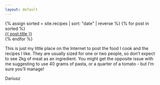 ```yaml
---
layout: default
---
```


<div class="home"> 

  <div class="recipes xs-px1 xs-mt2">
    <div class="clearfix">
    {% assign sorted = site.recipes | sort: "date" | reverse %}
    {% for post in sorted %}
      <div class="sm-col sm-col-6 md-col-6 lg-col-4 xs-px1 xs-mb2">
          <a class="block relative bg-blue" href="{{ post.url | replace: 'index.html', '' | prepend: site.baseurl }}">
            <span class="image ratio bg-cover" style="background-image:url({{ post.url | replace: 'index.html', 'image-1.jpeg' }});"></span>
            <span class="title p2 m0 absolute bold white bottom-0 left-0">{{ post.title }}</span>
          </a>
      </div>
    {% endfor %}
  </div>
  </div>
  
  <div class="container mt4 mb4">
    <div class="sm-col-6 mx-auto px3 sm-px4">
  <p>This is just my little place on the Internet to post the food I cook and the recipes I like. They are usually sized for one or two people, so don’t expect to see 2kg of meat as an ingredient. You might get the opposite issue with me suggesting to use 40 grams of pasta, or a quarter of a tomato - but I’m sure you’ll manage!</p>
  
  <p>Dariusz</p>
  </div>
  </div>

</div>
